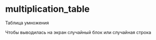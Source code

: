 # multiplication_table
Таблица умножения

Чтобы выводилась на экран случайный блок или случайная строка
